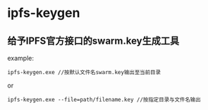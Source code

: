 # ipfs-keygen

## 给予IPFS官方接口的swarm.key生成工具

example:
```
ipfs-keygen.exe //按默认文件名swarm.key输出至当前目录
```
or
```
ipfs-keygen.exe --file=path/filename.key //按指定目录与文件名输出
```
